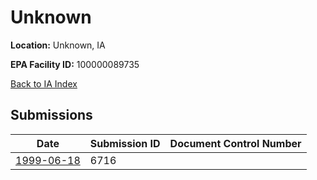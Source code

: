 # Unknown

**Location:** Unknown, IA

**EPA Facility ID:** 100000089735

[Back to IA Index](../../index.md)

## Submissions

| Date | Submission ID | Document Control Number |
|------|--------------|-------------------------|
| [1999-06-18](submissions/6716.md) | 6716 |  |
